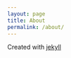 ```yaml
---
layout: page
title: About
permalink: /about/
---
```




Created with
[jekyll]( https://github.com/jekyll)
